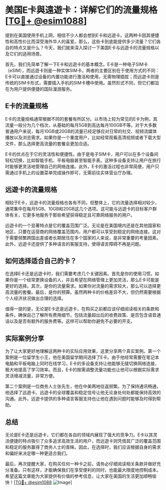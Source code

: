 # 美国E卡與遠遊卡：详解它们的流量规格[[TG💪+ @esim1088](https://t.me/s/esim1088)]

提到在美国使用手机上网，相信不少人都会想到E卡和远遊卡。这两种卡因其便捷性和高性价比而深受海外华人的喜爱。那么，这些卡到底能提供多少流量？它们各自的特点又是什么？今天，我们就来深入探讨一下美国E卡与远遊卡的流量规格以及它们的适用场景。

首先，我们先简单了解一下E卡和远遊卡的基本概念。E卡是一种电子SIM卡（eSIM），而远遊卡则是一种实体SIM卡。两者的主要区别在于使用方式的不同：E卡可以直接通过设备的内置功能进行激活和使用，无需物理插拔；而远遊卡则是传统的SIM卡形式，需要插入手机的SIM卡槽中使用。虽然形式不同，但它们都旨在为用户提供便捷的国际漫游服务。

## E卡的流量规格

E卡的流量规格通常根据不同的套餐有所区分。以市场上较为常见的E卡为例，其流量一般分为几个档次，从基础的每月5GB到高达每月100GB不等。对于大多数普通用户来说，每月10GB或20GB的流量已经足够应对日常的社交、视频流媒体播放以及浏览需求。如果你是一个重度用户，比如经常观看高清视频或者下载大型文件，那么选择更高流量的套餐会更加合适。

E卡的优点在于它的灵活性和便捷性。由于是电子SIM卡，用户可以在多个设备间轻松切换，比如智能手机、平板电脑甚至智能手表。这种多设备支持让用户在旅行时能够更灵活地管理自己的网络连接。此外，E卡的激活过程也非常简便，用户只需通过手机上的设置菜单完成操作即可，无需前往实体营业厅办理。

## 远遊卡的流量规格

相较于E卡，远遊卡的流量规格也各有不同，但整体上，它的流量选择相对较少，通常集中在每月5GB、10GB和20GB这几个选项。这可能与远遊卡的目标客户群体有关，它更多地服务于那些希望获得稳定且可靠网络服务的用户。

远遊卡的一个显著特点是它的覆盖范围广泛。无论是在美国境内还是在其他国家和地区，只要在运营商的网络覆盖范围内，用户都可以享受到稳定的网络连接。这对于需要频繁跨国出差或者长期居住在多个国家的人来说，是非常重要的考量因素。此外，远遊卡还提供了多种语言的客服支持，使得语言障碍不再是问题。

## 如何选择适合自己的卡？

在选择E卡还是远遊卡时，我们需要考虑几个关键因素。首先是你的使用习惯。如果你是一个经常更换设备的人，并且希望在网络管理上更加灵活，那么E卡可能是更好的选择。其次，是你的流量需求。如果你对流量的需求较大，那么可以选择更高流量的套餐。最后，是你的预算。虽然两种卡的价格差异不大，但仍然需要根据个人经济状况做出合理的选择。

值得一提的是，无论是E卡还是远遊卡，在购买之前都应该仔细阅读相关的条款和条件。确保自己了解所有费用细节，包括流量超出后的收费政策、是否包含语音通话以及是否有额外的服务费等。这样可以帮助你避免不必要的开支。

## 实际案例分享

为了让大家更好地理解这两种卡的实际应用效果，这里分享两个真实案例。第一个案例是一位留学生小王，他在美国留学期间选择了E卡。由于他经常需要在笔记本电脑和平板电脑上同时在线学习，E卡的多设备支持让他能够无缝切换网络连接，极大地提高了学习效率。而且，E卡的按需调整流量功能也让他可以根据实际需求灵活增减流量，非常方便。

第二个案例是一位商务人士张先生，他在中美两地往返频繁。为了保持通讯畅通，他选择了远遊卡。远遊卡的全球覆盖和稳定信号让他无论身处何处都能保持高效的沟通。此外，远遊卡提供的多种语言客服支持也让他在遇到问题时能够及时得到帮助。

## 总结

无论是E卡还是远遊卡，它们都在各自的领域内展现了强大的竞争力。E卡以其灵活便捷的特点吸引了众多追求高效生活的用户，而远遊卡则凭借其广泛的覆盖范围和稳定的服务赢得了商务人士的青睐。因此，在选择时，我们应该根据自身的需求和偏好来决定哪一种更适合我们。

最后，再次提醒大家，在购买任何一种卡之前，请务必仔细阅读相关条款并做好充分准备。只有这样，才能确保我们在享受便利的同时，也能最大限度地控制成本。希望这篇文章能为大家提供有价值的参考信息，让大家在美国的生活更加顺畅愉快！[[TG💪+ @esim1088](https://t.me/s/esim1088) ![Image](https://i.postimg.cc/4NQfJmqS/Snipaste-2025-05-13-00-14-12.png)]